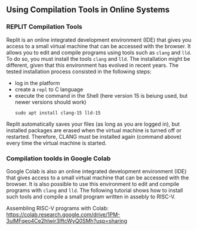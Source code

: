 ## Using Compilation Tools in Online Systems

### REPLIT Compilation Tools

Replit is an online integrated development environment (IDE) that gives you access to a small virtual machine that can be accessed with the browser.
It allows you to edit and compile programs using tools such as `clang` and `lld`.
To do so, you must install the tools `clang` and `lld`.
The installation might be different, given that this environment has evolved in recent years.
The tested installation process consisted in the following steps:

- log in the platform
- create a `repl` to C language
- execute the command in the Shell (here version 15 is beiung used, but newer versions should work)
  ```
  sudo apt install clang-15 lld-15
  ```

Replit automatically saves your files (as long as you are logged in), but installed packages are erased when the virtual machine is turned off or restarted. Therefore, CLANG must be installed again (command above) every time the virtual machine is started.

### Compilation toolds in Google Colab

Google Colab is also an online integrated development environment (IDE) that gives access to a small virtual machine that can be accessed with the browser.
It is also possible to use this environment to edit and compile programs with `clang` and `lld`.
The following tutorial shows how to install such tools and compile a small program written in assebly to RISC-V.

Assembling RISC-V programs with Colab: https://colab.research.google.com/drive/1PM-3ulMFqeo4Ce2hIwir3IftcWyQ0SMh?usp=sharing
